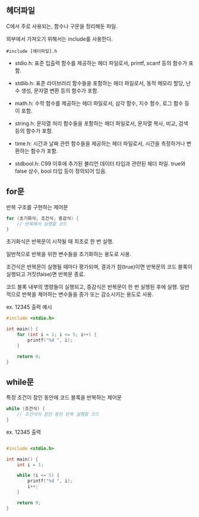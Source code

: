 ## 헤더파일
C에서 주로 사용되는, 함수나 구문을 정리해둔 파일.

외부에서 가져오기 위해서는 include를 사용한다.
```
#include [헤더파일].h
```
* stdio.h: 표준 입출력 함수를 제공하는 헤더 파일로서, printf, scanf 등의 함수가 포함.

* stdlib.h: 표준 라이브러리 함수들을 포함하는 헤더 파일로서, 동적 메모리 할당, 난수 생성, 문자열 변환 등의 함수가 포함.

* math.h: 수학 함수를 제공하는 헤더 파일로서, 삼각 함수, 지수 함수, 로그 함수 등이 포함.

* string.h: 문자열 처리 함수들을 포함하는 헤더 파일로서, 문자열 복사, 비교, 검색 등의 함수가 포함.

* time.h: 시간과 날짜 관련 함수들을 제공하는 헤더 파일로서, 시간을 측정하거나 변환하는 함수가 포함.

* stdbool.h: C99 이후에 추가된 불리언 데이터 타입과 관련된 헤더 파일. true와 false 상수, bool 타입 등이 정의되어 있음.
## for문

반복 구조를 구현하는 제어문

``` c
for (초기화식; 조건식; 증감식) {
    // 반복해서 실행할 코드
}
```

초기화식은 반복문이 시작될 때 최초로 한 번 실행. 

일반적으로 반복을 위한 변수들을 초기화하는 용도로 사용.

조건식은 반복문이 실행될 때마다 평가되며, 결과가 참(true)이면 반복문의 코드 블록이 실행되고 거짓(false)면 반복문 종료.

코드 블록 내부의 명령들이 실행되고, 증감식은 반복문이 한 번 실행된 후에 실행. 일반적으로 반복을 제어하는 변수들을 증가 또는 감소시키는 용도로 사용.

ex. 12345 출력 예시
```c
#include <stdio.h>

int main() {
    for (int i = 1; i <= 5; i++) {
        printf("%d ", i);
    }

    return 0;
}
```
## while문

특정 조건이 참인 동안에 코드 블록을 반복하는 제어문
```c
while (조건식) {
    // 조건식이 참인 동안 반복 실행할 코드
}
```
ex. 12345 출력

```c

#include <stdio.h>

int main() {
    int i = 1;

    while (i <= 5) {
        printf("%d ", i);
        i++;
    }

    return 0;
}
```
